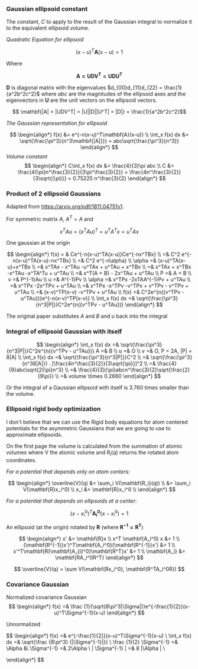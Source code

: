 
### Gaussian ellipsoid constant

The constant, $C$ to apply to the result of the Gaussian integral to normalize it to the 
equivalent ellipsoid volume.

*Quadratic Equation for ellipsoid*

$$ (x-u)^T\mathbf{A}(x-u)=1 $$

Where

$$ \mathbf{A = UDV^T = UDU^T }$$

$\mathbf{D}$ is diagonal matrix with the eigenvalues 
$d_{00}d_{11}d_{22} = \frac{1}{a^2b^2c^2}$ where $abc$ are the magnitudes 
of the ellipsoid axes and the eigenvectors in $\mathbf{U}$ are the unit vectors 
on the ellipsoid vectors.

$$ \mathbf{|A| = |UDV^T| = |U||D||U^T| = |D|} = \frac{1}{a^2b^2c^2}$$

*The Gaussian representation for ellipsoid*

$$
\begin{align*}
f(x) &= e^{-n(x-u)^T\mathbf{A}(x-u)} \\
\int_x f(x) dx &= \sqrt{\frac{\pi^3}{n^3\mathbf{|A|}}} = abc\sqrt{\frac{\pi^3}{n^3}} 
\end{align*}
$$
*Volume constant*
$$
\begin{align*}
C\int_x f(x) dx &= \frac{4}{3}\pi abc \\
C &= \frac{4{\pi}n^\frac{3}{2}}{3\pi^\frac{3}{2}} = \frac{4n^\frac{3}{2}}{3\sqrt{(\pi)}} = 0.75225 n^\frac{3}{2}
\end{align*}
$$

### Product of 2 ellipsoid Gaussians

Adapted from https://arxiv.org/pdf/1811.04751v1.  

For symmetric matrix $A$, $A^T = A$ and 

$$x^TAu = (x^TAu)^T = u^TA^Tx = u^TAx $$


One gaussian at the origin

$$
\begin{align*}
f(x) = & Ce^{-n(x-u)^TA(x-u)}Ce^{-nx^TBx} \\
=& C^2 e^{-n(x-u)^TA(x-u)-nx^TBx} \\ 
=& C^2 e^{-n\alpha} \\
\alpha =& (x-u)^TA(x-u)+x^TBx \\
=& x^TAx - x^TAu -u^TAx + u^TAu + x^TBx \\
=& x^TAx + x^TBx -x^TAu -x^TA^Tu + u^TAu \\
=& x^T(A + B) - 2x^TAu + u^TAu \\
P =& A + B \\
v =& P^{-1}Au \\
u =& A^{-1}Pv \\
\alpha =& x^TPx -2xTAA^{-1}Pv + u^TAu \\
=& x^TPx -2x^TPv + u^TAu \\
=& x^TPx -x^TPv -v^TPx + v^TPv - v^TPv + u^TAu \\
=& (x-v)^TP(x-v) -v^TPv + u^TAu \\
f(x) =& C^2e^{n({v^TPv - u^TAu})}e^{-n(x-v)^TP(x-v)} \\
\int_x f(x) dx =& \sqrt{\frac{\pi^3}{n^3|P|}}C^2e^{n({v^TPv - u^TAu})}
\end{align*}
$$

The original paper substitutes $A$ and $B$ and $u$ back into the integral

### Integral of ellipsoid Gaussian with itself

$$
\begin{align*}
\int_x f(x) dx =& \sqrt{\frac{\pi^3}{n^3|P|}}C^2e^{n({v^TPv - u^TAu})}
A =& B \\
u =& O \\
v =& O, P = 2A, |P| = 8|A| \\
\int_x f(x) dx =& \sqrt{\frac{\pi^3}{n^3|P|}}C^2 \\
=& \sqrt{\frac{\pi^3}{n^38|A|}} . [\frac{4n^\frac{3}{2}}{3\sqrt{\pi}}]^2 \\
=& \frac{4}{9}abc\sqrt{2{\pi}n^3} \\
=& \frac{4}{3}{\pi}abcn^\frac{3}{2}\sqrt{\frac{2}{9\pi}} \\
=& volume \times 0.2660
\end{align*}
$$
 
Or the integral of a Gaussian ellipsoid with itself is 3.760 times smaller than the volume.

### Ellipsoid rigid body optimization


I don't believe that we can use the Rigid body equations for atom centered potentials 
for the asymmetric Gaussians that we are going to use to approximate ellipsoids.

On the first page the volume is calculated from the summation of atomic volumes where 
V the atomic volume and 
$R_i(q)$ returns the rotated atom coordinates.

*For a potential that depends only on atom centers:*

$$ 
\begin{align*}
 \overline{V}(q) &= \sum_i V(\mathbf{R_i}(q))  \\
&= \sum_i V(\mathbf{R}x_i^0) \\
x_i &= \mathbf{R}x_i^0 \\
\end{align*}
$$

*For a potential that depends on ellipsoids at a center:*


$$ (x-x_{i}^0)^T\mathbf{A_i^0}(x-x_i^0)  = 1 $$

An ellipsoid (at the origin) rotated by $\mathbf{R}$ (where $\mathbf{R^{-1} = R^T}$)

$$ 
\begin{align*}
x' &= \mathbf{R}x \\
x^T \mathbf(A_i^0) x &= 1 \\
(\mathbf{R^{-1}}x')^T\mathbf{A_i^0}(\mathbf{R^{-1}}x')  &= 1 \\
x'^T\mathbf{R}\mathbf{A_{i}^0}\mathbf{R^T}x' &= 1 \\
\mathbf{A_i} &= \mathbf{RA_i^0R^T}
\end{align*}
$$

$$
 \overline{V}(q) =  \sum V(\mathbf{Rx_i^0}, \mathbf{R^TA_i^0R})
$$


### Covariance Gaussian

Normalized covariance Gaussian
$$
\begin{align*}
f(x) =& \frac {1}{\sqrt(8\pi^3|\Sigma|)}e^{-\frac{1}{2}}(x-u)^T\Sigma^{-1}(x-u)
\end{align*}
$$

Unnormalized

$$
\begin{align*}
f(x) =& e^{-\frac{1}{2}}(x-u)^T\Sigma^{-1}(x-u) \\
\int_x f(x) dx =& \sqrt{\frac {8\pi^3} {|\Sigma^{-1}|}} \\
\frac {1}{2} \Sigma^{-1} =& \Alpha &\\
\Sigma^{-1} =& 2\Alpha  \\
| \Sigma^{-1} | =& 8 |\Alpha | \\


\end{align*}
$$